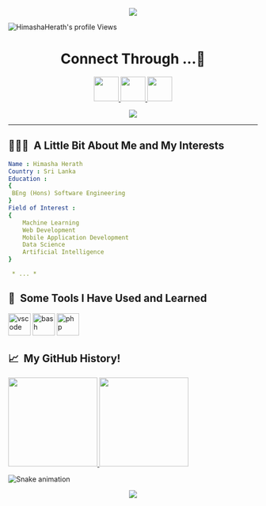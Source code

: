 <p align="center">
  <img src="https://capsule-render.vercel.app/api?type=waving&color=gradient&text=Hello%20Everyone%20👻!&height=100&section=header&animation=fadeIn"/>
</p>

  ![HimashaHerath's profile Views](https://komarev.com/ghpvc/?username=HimashaHerath&style=for-the-badge)
  
<h1 align="center">
   Connect Through ...💬
</h1>
<p align="center">
<a href="https://www.linkedin.com/in/himasha-herath-811218221/">
  <img height="50" src="https://user-images.githubusercontent.com/46517096/166973395-19676cd8-f8ec-4abf-83ff-da8243505b82.png"/>
</a>
<a href="https://twitter.com/himasha_herath">
  <img height="50" src="https://user-images.githubusercontent.com/46517096/166974271-91dfa250-d70b-4cb9-8707-f1bda1b708c3.png"/>
</a>
<a href="https://www.instagram.com/himasha_47__/">
  <img height="50" src="https://user-images.githubusercontent.com/46517096/166974368-9798f39f-1f46-499c-b14e-81f0a3f83a06.png"/>
</a>
</p>

<p align="center">
  <img src= "https://media.giphy.com/media/26tn33aiTi1jkl6H6/giphy.gif">
</p>

---


<h2> 👨🏻‍💻 &nbsp;A Little Bit About Me and My Interests</h2>

```yaml
Name : Himasha Herath
Country : Sri Lanka 
Education :
{
 BEng (Hons) Software Engineering
}
Field of Interest : 
{
    Machine Learning
    Web Development
    Mobile Application Development
    Data Science
    Artificial Intelligence 
}

 * ... *
```

<h2> 🚀 &nbsp;Some Tools I Have Used and Learned</h2>

<p align="left">
<img src="https://cdn.jsdelivr.net/gh/devicons/devicon/icons/vscode/vscode-original.svg" alt="vscode" width="45" height="45"/>
<img src="https://cdn.jsdelivr.net/gh/devicons/devicon/icons/bash/bash-original.svg" alt="bash" width="45" height="45"/>
<img src="https://cdn.jsdelivr.net/gh/devicons/devicon/icons/php/php-original.svg" alt="php" width="45" height="45"/>
</p>

<h2> 📈 &nbsp;My GitHub History!</h2>
<a href="https://github.com/HimashaHerath">
  <img height="180em" src="https://github-readme-stats.vercel.app/api?username=HimashaHerath&theme=noctis_minimus&show_icons=true" />
  <img height="180em" src="https://github-readme-stats.vercel.app/api/top-langs/?username=HimashaHerath&theme=noctis_minimus&layout=compact" />
</a>

![Snake animation](https://github.com/thepiyushmalhotra/thepiyushmalhotra/blob/output/github-contribution-grid-snake.svg)

<p align="center">
  <img src="https://capsule-render.vercel.app/api?type=waving&color=gradient&height=100&section=footer"/>
</p>
